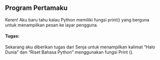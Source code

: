 ## Program Pertamaku
Keren! Aku baru tahu kalau Python memiliki fungsi print() yang berguna untuk menampilkan pesan ke layar pengguna.

 

#### Tugas:
Sekarang aku diberikan tugas dari Senja untuk menampilkan kalimat “Halo Dunia” dan “Riset Bahasa Python” menggunakan fungsi Print ().